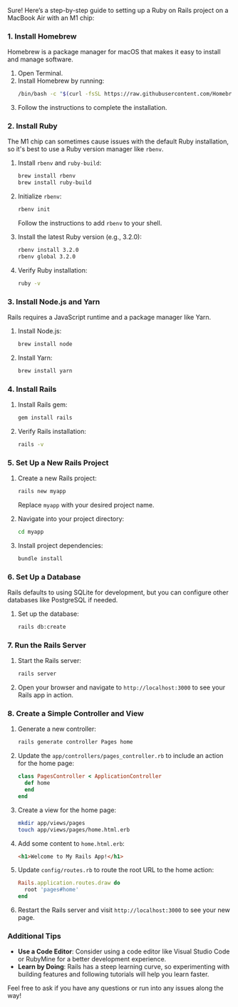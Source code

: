 Sure! Here’s a step-by-step guide to setting up a Ruby on Rails project on a MacBook Air with an M1 chip:

### 1. **Install Homebrew**
Homebrew is a package manager for macOS that makes it easy to install and manage software.

1. Open Terminal.
2. Install Homebrew by running:
   ```bash
   /bin/bash -c "$(curl -fsSL https://raw.githubusercontent.com/Homebrew/install/HEAD/install.sh)"
   ```
3. Follow the instructions to complete the installation. 

### 2. **Install Ruby**
The M1 chip can sometimes cause issues with the default Ruby installation, so it's best to use a Ruby version manager like `rbenv`.

1. Install `rbenv` and `ruby-build`:
   ```bash
   brew install rbenv
   brew install ruby-build
   ```
2. Initialize `rbenv`:
   ```bash
   rbenv init
   ```
   Follow the instructions to add `rbenv` to your shell.

3. Install the latest Ruby version (e.g., 3.2.0):
   ```bash
   rbenv install 3.2.0
   rbenv global 3.2.0
   ```
4. Verify Ruby installation:
   ```bash
   ruby -v
   ```

### 3. **Install Node.js and Yarn**
Rails requires a JavaScript runtime and a package manager like Yarn.

1. Install Node.js:
   ```bash
   brew install node
   ```

2. Install Yarn:
   ```bash
   brew install yarn
   ```

### 4. **Install Rails**
1. Install Rails gem:
   ```bash
   gem install rails
   ```
2. Verify Rails installation:
   ```bash
   rails -v
   ```

### 5. **Set Up a New Rails Project**
1. Create a new Rails project:
   ```bash
   rails new myapp
   ```
   Replace `myapp` with your desired project name.

2. Navigate into your project directory:
   ```bash
   cd myapp
   ```

3. Install project dependencies:
   ```bash
   bundle install
   ```

### 6. **Set Up a Database**
Rails defaults to using SQLite for development, but you can configure other databases like PostgreSQL if needed.

1. Set up the database:
   ```bash
   rails db:create
   ```

### 7. **Run the Rails Server**
1. Start the Rails server:
   ```bash
   rails server
   ```
2. Open your browser and navigate to `http://localhost:3000` to see your Rails app in action.

### 8. **Create a Simple Controller and View**
1. Generate a new controller:
   ```bash
   rails generate controller Pages home
   ```

2. Update the `app/controllers/pages_controller.rb` to include an action for the home page:
   ```ruby
   class PagesController < ApplicationController
     def home
     end
   end
   ```

3. Create a view for the home page:
   ```bash
   mkdir app/views/pages
   touch app/views/pages/home.html.erb
   ```

4. Add some content to `home.html.erb`:
   ```html
   <h1>Welcome to My Rails App!</h1>
   ```

5. Update `config/routes.rb` to route the root URL to the home action:
   ```ruby
   Rails.application.routes.draw do
     root 'pages#home'
   end
   ```

6. Restart the Rails server and visit `http://localhost:3000` to see your new page.

### Additional Tips
- **Use a Code Editor**: Consider using a code editor like Visual Studio Code or RubyMine for a better development experience.
- **Learn by Doing**: Rails has a steep learning curve, so experimenting with building features and following tutorials will help you learn faster.

Feel free to ask if you have any questions or run into any issues along the way!

